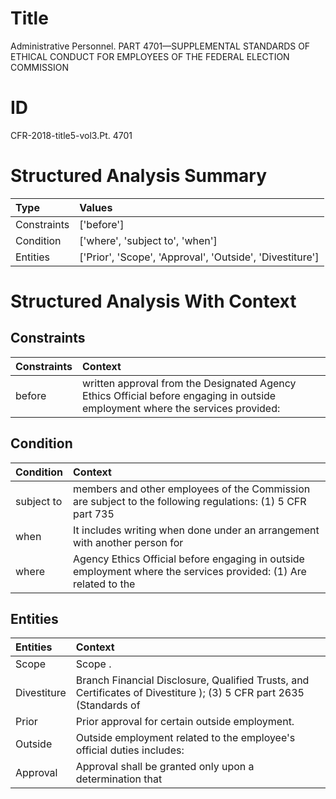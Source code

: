 # Title

 Administrative Personnel. PART 4701—SUPPLEMENTAL STANDARDS OF ETHICAL CONDUCT FOR EMPLOYEES OF THE FEDERAL ELECTION COMMISSION


# ID

 CFR-2018-title5-vol3.Pt. 4701


# Structured Analysis Summary

| Type        | Values                                                   |
|:------------|:---------------------------------------------------------|
| Constraints | ['before']                                               |
| Condition   | ['where', 'subject to', 'when']                          |
| Entities    | ['Prior', 'Scope', 'Approval', 'Outside', 'Divestiture'] |


# Structured Analysis With Context

 


## Constraints

| Constraints   | Context                                                                                                                        |
|:--------------|:-------------------------------------------------------------------------------------------------------------------------------|
| before        | written approval from the Designated Agency Ethics Official before engaging in outside employment where the services provided: |


## Condition

| Condition   | Context                                                                                                          |
|:------------|:-----------------------------------------------------------------------------------------------------------------|
| subject to  | members and other employees of the Commission are subject to the following regulations: (1) 5 CFR part 735       |
| when        | It includes writing  when done under an arrangement with another person for                                      |
| where       | Agency Ethics Official before engaging in outside employment where the services provided: (1) Are related to the |


## Entities

| Entities    | Context                                                                                                             |
|:------------|:--------------------------------------------------------------------------------------------------------------------|
| Scope       | Scope .                                                                                                             |
| Divestiture | Branch Financial Disclosure, Qualified Trusts, and Certificates of Divestiture ); (3) 5 CFR part 2635 (Standards of |
| Prior       | Prior  approval for certain outside employment.                                                                     |
| Outside     | Outside employment related to the employee's official duties includes:                                              |
| Approval    | Approval shall be granted only upon a determination that                                                            |


